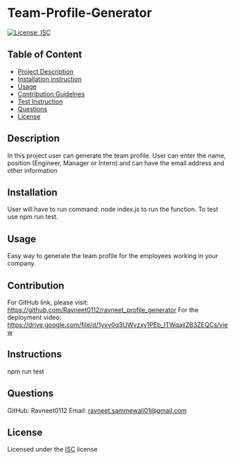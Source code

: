 
# Team-Profile-Generator

[![License: ISC](https://img.shields.io/badge/License-ISC-blue.svg)](https://opensource.org/licenses/ISC)

## Table of Content
- [Project Description](#Description)
- [Installation instruction](#Installation)
- [Usage](#Usage)
- [Contribution Guidelnes](#Contribution)
- [Test Instruction](#Instruction)
- [Questions](#Questions)
- [License](#License)

## Description
In this project user can generate the team profile. User can enter the name, position (Engineer, Manager or Intern) and can have the email address and other information

## Installation
User will have to run command: node index.js to run the function. To test use npm run test.
    
## Usage
Easy way to generate the team profile for the employees working in your company.
    
## Contribution

For GitHub link, please visit: https://github.com/Ravneet0112/ravneet_profile_generator
For the deployment video: https://drive.google.com/file/d/1yvv0q3UWvzxy1PEb_lTWqajlZB3ZEQCs/view

## Instructions
npm run test
    

## Questions

GitHub: Ravneet0112
Email: ravneet.sammewali01@gmail.com

## License
Licensed under the [ISC](https://choosealicense.com/licenses/isc/) license
    